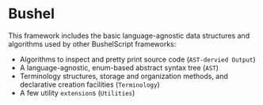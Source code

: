 #  Bushel

This framework includes the basic language-agnostic data structures and algorithms used by other BushelScript frameworks:

- Algorithms to inspect and pretty print source code (`AST-dervied Output`)
- A language-agnostic, enum-based abstract syntax tree (`AST`)
- Terminology structures, storage and organization methods, and declarative creation facilities (`Terminology`)
- A few utility `extension`s (`Utilities`)
